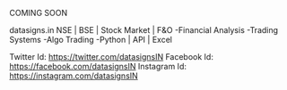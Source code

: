 COMING SOON



datasigns.in
NSE | BSE | Stock Market | F&O
-Financial Analysis
-Trading Systems
-Algo Trading
-Python | API | Excel

Twitter Id:  https://twitter.com/datasignsIN
Facebook Id:  https://facebook.com/datasignsIN
Instagram Id:  https://instagram.com/datasignsIN
